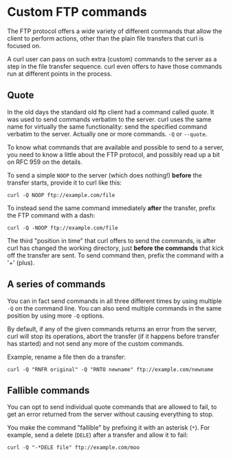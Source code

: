 # Custom FTP commands

The FTP protocol offers a wide variety of different commands that allow the
client to perform actions, other than the plain file transfers that curl is
focused on.

A curl user can pass on such extra (custom) commands to the server as a step
in the file transfer sequence. curl even offers to have those commands run at
different points in the process.

## Quote

In the old days the standard old ftp client had a command called *quote*. It
was used to send commands verbatim to the server. curl uses the same name for
virtually the same functionality: send the specified command verbatim to the
server. Actually one or more commands. `-Q` or `--quote`.

To know what commands that are available and possible to send to a server, you
need to know a little about the FTP protocol, and possibly read up a bit on
RFC 959 on the details.

To send a simple `NOOP` to the server (which does nothing!) **before** the
transfer starts, provide it to curl like this:

    curl -Q NOOP ftp://example.com/file

To instead send the same command immediately **after** the transfer, prefix
the FTP command with a dash:

    curl -Q -NOOP ftp://example.com/file

The third "position in time" that curl offers to send the commands, is after
curl has changed the working directory, just **before the commands** that kick
off the transfer are sent. To send command then, prefix the command with a '+'
(plus).

## A series of commands

You can in fact send commands in all three different times by using multiple
`-Q` on the command line. You can also send multiple commands in the same
position by using more `-Q` options.

By default, if any of the given commands returns an error from the server,
curl will stop its operations, abort the transfer (if it happens before
transfer has started) and not send any more of the custom commands.

Example, rename a file then do a transfer:

    curl -Q "RNFR original" -Q "RNTO newname" ftp://example.com/newname

## Fallible commands

You can opt to send individual quote commands that are allowed to fail, to get
an error returned from the server without causing everything to stop.

You make the command "fallible" by prefixing it with an asterisk (`*`). For
example, send a delete (`DELE`) after a transfer and allow it to fail:

    curl -Q "-*DELE file" ftp://example.com/moo
